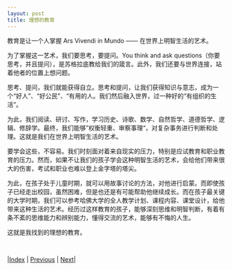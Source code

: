 ```yaml
---
layout: post
title: 理想的教育
---
```


教育是让一个人掌握 Ars Vivendi in Mundo —— 在世界上明智生活的艺术。

为了掌握这一艺术，我们要思考，要提问。You think and ask questions（你要思考，并且提问），是苏格拉底教给我们的箴言。此外，我们还要与世界连接，站着他者的位置上想问题。

思考、提问，我们就能获得自立。思考和提问，让我们获得知识与意志，成为一个“好人”、“好公民”、“有用的人。我们然后融入世界，过一种好的“有组织的生活”。

为此，我们阅读、研讨、写作，学习历史、诗歌、数学、自然哲学、道德哲学、逻辑、修辞学。最终，我们能够”权衡轻重、审察事理“，对复杂事务进行判断和处理。这就是我们在世界上明智生活的艺术。

要学会这些，不容易。我们时刻面对着来自现实的压力，特别是应试教育和职业教育的压力。然而，如果不让我们的孩子学会这种明智生活的艺术，会给他们带来很大的伤害，考试和职业也难以登上金字塔的塔尖。

为此，在孩子处于儿童时期，就可以用故事讨论的方法，对他进行启蒙。而即使孩子已经走出校园，虽然困难，但是也还是有可能帮助他继续成长。而在孩子最关键的大学时期，我们可以参考哈佛大学的全人教学计划、课程内容、课堂设计，给他带来这种生活的艺术。经历过这样教育的孩子，能够深刻思维和明智判断，有着有条不紊的思维能力和辨别能力，懂得交流的艺术，能够有不悔的人生。

这就是我找到的理想的教育。

<br/>

|[Index](../../) | [Previous](0-1-emerson) | [Next](0-3-merit)|
